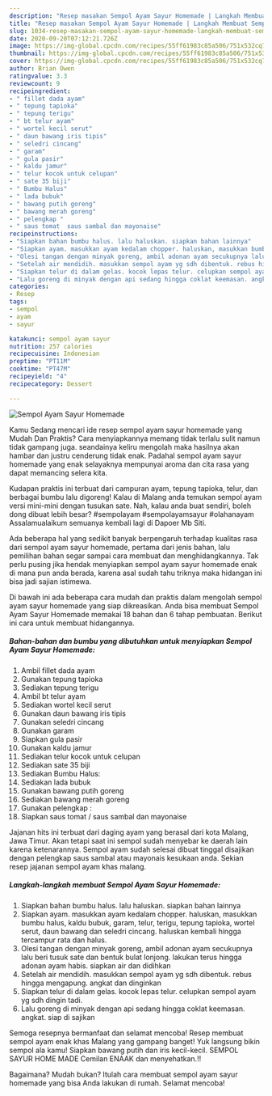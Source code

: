 ```yaml
---
description: "Resep masakan Sempol Ayam Sayur Homemade | Langkah Membuat Sempol Ayam Sayur Homemade Yang Lezat"
title: "Resep masakan Sempol Ayam Sayur Homemade | Langkah Membuat Sempol Ayam Sayur Homemade Yang Lezat"
slug: 1034-resep-masakan-sempol-ayam-sayur-homemade-langkah-membuat-sempol-ayam-sayur-homemade-yang-lezat
date: 2020-09-20T07:12:21.726Z
image: https://img-global.cpcdn.com/recipes/55ff61983c85a506/751x532cq70/sempol-ayam-sayur-homemade-foto-resep-utama.jpg
thumbnail: https://img-global.cpcdn.com/recipes/55ff61983c85a506/751x532cq70/sempol-ayam-sayur-homemade-foto-resep-utama.jpg
cover: https://img-global.cpcdn.com/recipes/55ff61983c85a506/751x532cq70/sempol-ayam-sayur-homemade-foto-resep-utama.jpg
author: Brian Owen
ratingvalue: 3.3
reviewcount: 9
recipeingredient:
- " fillet dada ayam"
- " tepung tapioka"
- " tepung terigu"
- " bt telur ayam"
- " wortel kecil serut"
- " daun bawang iris tipis"
- " seledri cincang"
- " garam"
- " gula pasir"
- " kaldu jamur"
- " telur kocok untuk celupan"
- " sate 35 biji"
- " Bumbu Halus"
- " lada bubuk"
- " bawang putih goreng"
- " bawang merah goreng"
- " pelengkap "
- " saus tomat  saus sambal dan mayonaise"
recipeinstructions:
- "Siapkan bahan bumbu halus. lalu haluskan. siapkan bahan lainnya"
- "Siapkan ayam. masukkan ayam kedalam chopper. haluskan, masukkan bumbu halus, kaldu bubuk, garam, telur, terigu, tepung tapioka, wortel serut, daun bawang dan seledri cincang. haluskan kembali hingga tercampur rata dan halus."
- "Olesi tangan dengan minyak goreng, ambil adonan ayam secukupnya lalu beri tusuk sate dan bentuk bulat lonjong. lakukan terus hingga adonan ayam habis. siapkan air dan didihkan"
- "Setelah air mendidih. masukkan sempol ayam yg sdh dibentuk. rebus hingga mengapung. angkat dan dinginkan"
- "Siapkan telur di dalam gelas. kocok lepas telur. celupkan sempol ayam yg sdh dingin tadi."
- "Lalu goreng di minyak dengan api sedang hingga coklat keemasan. angkat. siap di sajikan"
categories:
- Resep
tags:
- sempol
- ayam
- sayur

katakunci: sempol ayam sayur 
nutrition: 257 calories
recipecuisine: Indonesian
preptime: "PT11M"
cooktime: "PT47M"
recipeyield: "4"
recipecategory: Dessert

---
```



![Sempol Ayam Sayur Homemade](https://img-global.cpcdn.com/recipes/55ff61983c85a506/751x532cq70/sempol-ayam-sayur-homemade-foto-resep-utama.jpg)

Kamu Sedang mencari ide resep sempol ayam sayur homemade yang Mudah Dan Praktis? Cara menyiapkannya memang tidak terlalu sulit namun tidak gampang juga. seandainya keliru mengolah maka hasilnya akan hambar dan justru cenderung tidak enak. Padahal sempol ayam sayur homemade yang enak selayaknya mempunyai aroma dan cita rasa yang dapat memancing selera kita.

Kudapan praktis ini terbuat dari campuran ayam, tepung tapioka, telur, dan berbagai bumbu lalu digoreng! Kalau di Malang anda temukan sempol ayam versi mini-mini dengan tusukan sate. Nah, kalau anda buat sendiri, boleh dong dibuat lebih besar? #sempolayam #sempolayamsayur #olahanayam Assalamualaikum semuanya kembali lagi di Dapoer Mb Siti.

Ada beberapa hal yang sedikit banyak berpengaruh terhadap kualitas rasa dari sempol ayam sayur homemade, pertama dari jenis bahan, lalu pemilihan bahan segar sampai cara membuat dan menghidangkannya. Tak perlu pusing jika hendak menyiapkan sempol ayam sayur homemade enak di mana pun anda berada, karena asal sudah tahu triknya maka hidangan ini bisa jadi sajian istimewa.


Di bawah ini ada beberapa cara mudah dan praktis dalam mengolah sempol ayam sayur homemade yang siap dikreasikan. Anda bisa membuat Sempol Ayam Sayur Homemade memakai 18 bahan dan 6 tahap pembuatan. Berikut ini cara untuk membuat hidangannya.

<!--inarticleads1-->

##### Bahan-bahan dan bumbu yang dibutuhkan untuk menyiapkan Sempol Ayam Sayur Homemade:

1. Ambil  fillet dada ayam
1. Gunakan  tepung tapioka
1. Sediakan  tepung terigu
1. Ambil  bt telur ayam
1. Sediakan  wortel kecil serut
1. Gunakan  daun bawang iris tipis
1. Gunakan  seledri cincang
1. Gunakan  garam
1. Siapkan  gula pasir
1. Gunakan  kaldu jamur
1. Sediakan  telur kocok untuk celupan
1. Sediakan  sate 35 biji
1. Sediakan  Bumbu Halus:
1. Sediakan  lada bubuk
1. Gunakan  bawang putih goreng
1. Sediakan  bawang merah goreng
1. Gunakan  pelengkap :
1. Siapkan  saus tomat / saus sambal dan mayonaise


Jajanan hits ini terbuat dari daging ayam yang berasal dari kota Malang, Jawa Timur. Akan tetapi saat ini sempol sudah menyebar ke daerah lain karena ketenarannya. Sempol ayam sudah selesai dibuat tinggal disajikan dengan pelengkap saus sambal atau mayonais kesukaan anda. Sekian resep jajanan sempol ayam khas malang. 

<!--inarticleads2-->

##### Langkah-langkah membuat Sempol Ayam Sayur Homemade:

1. Siapkan bahan bumbu halus. lalu haluskan. siapkan bahan lainnya
1. Siapkan ayam. masukkan ayam kedalam chopper. haluskan, masukkan bumbu halus, kaldu bubuk, garam, telur, terigu, tepung tapioka, wortel serut, daun bawang dan seledri cincang. haluskan kembali hingga tercampur rata dan halus.
1. Olesi tangan dengan minyak goreng, ambil adonan ayam secukupnya lalu beri tusuk sate dan bentuk bulat lonjong. lakukan terus hingga adonan ayam habis. siapkan air dan didihkan
1. Setelah air mendidih. masukkan sempol ayam yg sdh dibentuk. rebus hingga mengapung. angkat dan dinginkan
1. Siapkan telur di dalam gelas. kocok lepas telur. celupkan sempol ayam yg sdh dingin tadi.
1. Lalu goreng di minyak dengan api sedang hingga coklat keemasan. angkat. siap di sajikan


Semoga resepnya bermanfaat dan selamat mencoba! Resep membuat sempol ayam enak khas Malang yang gampang banget! Yuk langsung bikin sempol ala kamu! Siapkan bawang putih dan iris kecil-kecil. SEMPOL SAYUR HOME MADE Cemilan ENAAK dan menyehatkan.!! 

Bagaimana? Mudah bukan? Itulah cara membuat sempol ayam sayur homemade yang bisa Anda lakukan di rumah. Selamat mencoba!
